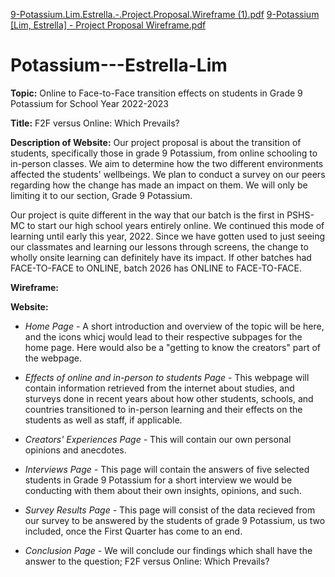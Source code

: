 [9-Potassium.Lim.Estrella.-.Project.Proposal.Wireframe (1).pdf](https://github.com/zacestrella/Potassium---Estrella-Lim/files/9582462/9-Potassium.Lim.Estrella.-.Project.Proposal.Wireframe.1.pdf)
[9-Potassium [Lim, Estrella] - Project Proposal Wireframe.pdf](https://github.com/zacestrella/Potassium---Estrella-Lim/files/9582193/9-Potassium.Lim.Estrella.-.Project.Proposal.Wireframe.pdf)
# Potassium---Estrella-Lim

**Topic:** Online to Face-to-Face transition effects on students in Grade 9 Potassium for School Year 2022-2023

**Title:** F2F versus Online: Which Prevails?

**Description of Website:**
Our project proposal is about the transition of students, specifically those in grade 9 Potassium, from online schooling to in-person classes. We aim to determine how the two different environments affected the students' wellbeings. We plan to conduct a survey on our peers regarding how the change has made an impact on them. We will only be limiting it to our section, Grade 9 Potassium.

Our project is quite different in the way that our batch is the first in PSHS-MC to start our high school years entirely online. We continued this mode of learning until early this year, 2022. Since we have gotten used to just seeing our classmates and learning our lessons through screens, the change to wholly onsite learning can definitely have its impact. If other batches had FACE-TO-FACE to ONLINE, batch 2026 has ONLINE to FACE-TO-FACE.

**Wireframe:**

**Website:**

  - *Home Page -*  A short introduction and overview of the topic will be here, and the icons whicj would lead to their respective subpages for the home page. Here would also be a "getting to know the creators" part of the webpage.

  - *Effects of online and in-person to students Page* - This webpage will contain information retrieved from the internet about studies, and sturveys done in recent years about how other students, schools, and countries transitioned to in-person learning and their effects on the students as well as staff, if applicable.

  - *Creators' Experiences Page -* This will contain our own personal opinions and anecdotes.

  - *Interviews Page -* This page will contain the answers of five selected students in Grade 9 Potassium for a short interview we would be conducting with them about their own insights, opinions, and such. 

  - *Survey Results Page -* This page will consist of the data recieved from our survey to be answered by the students of grade 9 Potassium, us two included, once the First Quarter has come to an end.

  - *Conclusion Page -* We will conclude our findings which shall have the answer to the question; F2F versus Online: Which Prevails?
